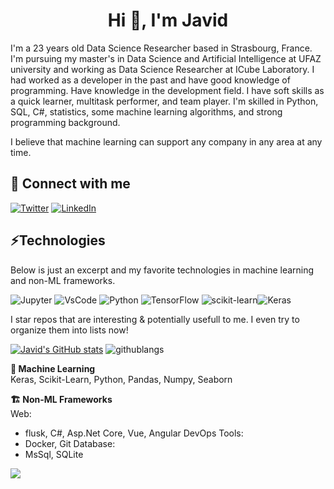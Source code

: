 <h1 align="center">Hi 👋, I'm Javid</h1>

I'm a 23 years old Data Science Researcher based in Strasbourg, France. I'm pursuing my master's in Data Science and Artificial Intelligence at UFAZ university and working as Data Science Researcher at ICube Laboratory. I had worked as a developer in the past and have good knowledge of programming. Have knowledge in the development field. I have soft skills as a quick learner, multitask performer, and team player. I'm skilled in Python, SQL, C#, statistics, some machine learning algorithms, and strong programming background.

I believe that machine learning can support any company in any area at any time.

## 🔗 Connect with me 
<a href="https://twitter.com/cavidqlyv" target="_blank"><img alt="Twitter" src="https://img.shields.io/badge/twitter-%231DA1F2.svg?&style=for-the-badge&logo=twitter&logoColor=white" /></a>
<a href="https://www.linkedin.com/in/cavidqlyv" target="_blank"><img alt="LinkedIn" src="https://img.shields.io/badge/linkedIn-%2312100E.svg?&style=for-the-badge&logo=linkedIn&logoColor=white" /></a>




## ⚡Technologies 
Below is just an excerpt and my favorite technologies in machine learning and non-ML frameworks.

![Jupyter](https://img.shields.io/badge/jupyter-%23FA0F00.svg?style=for-the-badge&logo=jupyter&logoColor=white) ![VsCode](https://img.shields.io/badge/Visual%20Studio%20Code-0078d7.svg?style=for-the-badge&logo=visual-studio-code&logoColor=white) ![Python](https://img.shields.io/badge/python-3670A0?style=for-the-badge&logo=python&logoColor=ffdd54) ![TensorFlow](https://img.shields.io/badge/TensorFlow-%23FF6F00.svg?style=for-the-badge&logo=TensorFlow&logoColor=white) ![scikit-learn](https://img.shields.io/badge/scikit--learn-%23F7931E.svg?style=for-the-badge&logo=scikit-learn&logoColor=white)![Keras](https://img.shields.io/badge/Keras-%23D00000.svg?style=for-the-badge&logo=Keras&logoColor=white)

I star repos that are interesting & potentially usefull to me. I even try to organize them into lists now! 
<!-- [![Streamlit](https://github-profile-trophy.vercel.app/?username=cavidqlyv&title=Stars&no-bg=true&no-frame=true)](https://github.com/cavidqlyv?tab=stars) -->

[![Javid's GitHub stats](https://github-readme-stats.vercel.app/api?username=cavidqlyv&theme=onedark)](https://github.com/cavidqlyv/github-readme-stats)
![githublangs](https://github-readme-stats.vercel.app/api/top-langs/?username=cavidqlyv&layout=compact&hide_border=true&theme=onedark)


**🤖 Machine Learning**  
Keras, Scikit-Learn, Python, Pandas, Numpy, Seaborn

**🏗️ Non-ML Frameworks**  
Web:
* flusk, C#, Asp.Net Core, Vue, Angular
DevOps Tools:
* Docker, Git
Database:
*  MsSql, SQLite


![](https://komarev.com/ghpvc/?username=cavidqlyv&color=green&style=flat-square&label=👀)
